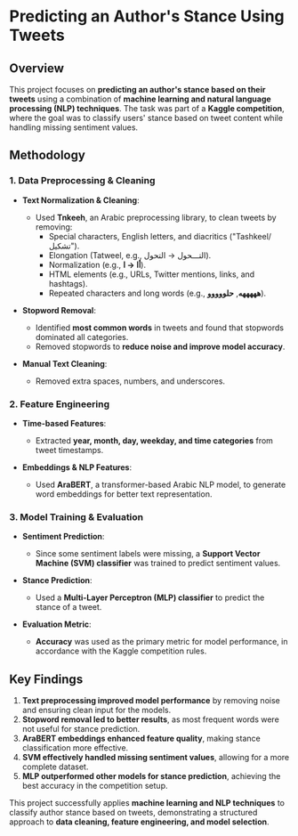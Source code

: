 # Predicting an Author's Stance Using Tweets

## Overview
This project focuses on **predicting an author's stance based on their tweets** using a combination of **machine learning and natural language processing (NLP) techniques**. The task was part of a **Kaggle competition**, where the goal was to classify users' stance based on tweet content while handling missing sentiment values.

## Methodology

### 1. Data Preprocessing & Cleaning
- **Text Normalization & Cleaning**:
  - Used **Tnkeeh**, an Arabic preprocessing library, to clean tweets by removing:
    - Special characters, English letters, and diacritics ("Tashkeel/تشكيل").
    - Elongation (Tatweel, e.g., التـــحول → التحول).
    - Normalization (e.g., **أا → ا**).
    - HTML elements (e.g., URLs, Twitter mentions, links, and hashtags).
    - Repeated characters and long words (e.g., **هههههه**, **حلووووو**).

- **Stopword Removal**:
  - Identified **most common words** in tweets and found that stopwords dominated all categories.
  - Removed stopwords to **reduce noise and improve model accuracy**.

- **Manual Text Cleaning**:
  - Removed extra spaces, numbers, and underscores.

### 2. Feature Engineering
- **Time-based Features**:
  - Extracted **year, month, day, weekday, and time categories** from tweet timestamps.

- **Embeddings & NLP Features**:
  - Used **AraBERT**, a transformer-based Arabic NLP model, to generate word embeddings for better text representation.

### 3. Model Training & Evaluation

- **Sentiment Prediction**:
  - Since some sentiment labels were missing, a **Support Vector Machine (SVM) classifier** was trained to predict sentiment values.

- **Stance Prediction**:
  - Used a **Multi-Layer Perceptron (MLP) classifier** to predict the stance of a tweet.

- **Evaluation Metric**:
  - **Accuracy** was used as the primary metric for model performance, in accordance with the Kaggle competition rules.

## Key Findings
1. **Text preprocessing improved model performance** by removing noise and ensuring clean input for the models.
2. **Stopword removal led to better results**, as most frequent words were not useful for stance prediction.
3. **AraBERT embeddings enhanced feature quality**, making stance classification more effective.
4. **SVM effectively handled missing sentiment values**, allowing for a more complete dataset.
5. **MLP outperformed other models for stance prediction**, achieving the best accuracy in the competition setup.

This project successfully applies **machine learning and NLP techniques** to classify author stance based on tweets, demonstrating a structured approach to **data cleaning, feature engineering, and model selection**.
